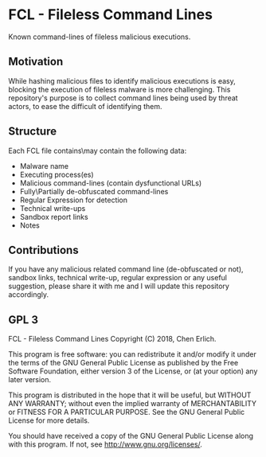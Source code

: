 # FCL - Fileless Command Lines
Known command-lines of fileless malicious executions.

## Motivation

While hashing malicious files to identify malicious executions is easy, blocking the execution of fileless malware is more challenging.
This repository's purpose is to collect command lines being used by threat actors, to ease the difficult of identifying them.

## Structure

Each FCL file contains\may contain the following data:
* Malware name
* Executing process(es)
* Malicious command-lines (contain dysfunctional URLs)
* Fully\Partially de-obfuscated command-lines
* Regular Expression for detection
* Technical write-ups
* Sandbox report links
* Notes

## Contributions
If you have any malicious related command line (de-obfuscated or not), sandbox links, technical write-up, regular expression or any useful suggestion, please share it with me and I will update this repository accordingly.


## GPL 3
FCL - Fileless Command Lines Copyright (C) 2018, Chen Erlich.

This program is free software: you can redistribute it and/or modify it under the terms of the GNU General Public License as published by the Free Software Foundation, either version 3 of the License, or (at your option) any later version.

This program is distributed in the hope that it will be useful, but WITHOUT ANY WARRANTY; without even the implied warranty of MERCHANTABILITY or FITNESS FOR A PARTICULAR PURPOSE. See the GNU General Public License for more details.

You should have received a copy of the GNU General Public License along with this program. If not, see http://www.gnu.org/licenses/.

